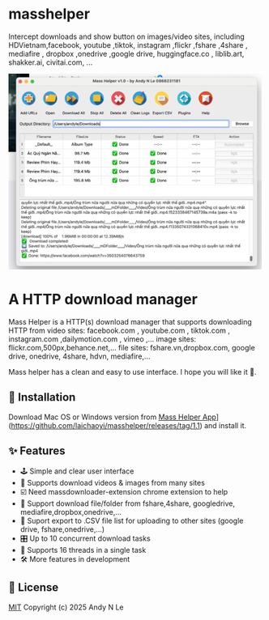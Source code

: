 # masshelper
Intercept downloads and show button on images/video sites, including HDVietnam,facebook, youtube ,tiktok, instagram ,flickr ,fshare ,4share , mediafire , dropbox ,onedrive ,google drive, huggingface.co , liblib.art, shakker.ai, civitai.com, ...



<p>
  <a href="https://motrix.app">
    <img src="./Images/screenshot.png" width="500" alt="Mass Helper app" />
  </a>
</p>

# A HTTP download manager



Mass Helper is a HTTP(s) download manager that supports downloading HTTP from video sites: facebook.com , youtube.com , tiktok.com , instagram.com ,dailymotion.com , vimeo ,... image sites: flickr.com,500px,behance.net,... file sites: fshare.vn,dropbox.com, google drive, onedrive, 4share, hdvn, mediafire,...

Mass helper has a clean and easy to use interface. I hope you will like it 👻.



## 💽 Installation 

Download Mac OS or Windows version from [Mass Helper App]([https://heavyrain.vip)](https://github.com/laichaoyi/masshelper/releases/tag/1.1) and install it.



## ✨ Features

- 🕹 Simple and clear user interface
- 🦄 Supports download videos & images from many sites 
- ☑️ Need massdownloader-extension chrome extension to help
- 📡 Support download file/folder from fshare,4share, googledrive, mediafire,dropbox,onedrive,...
- 🔌 Suport export to .CSV file list for uploading to other sites (google drive, fshare,onedrive,...)
- 🎛 Up to 10 concurrent download tasks
- 🚀 Supports 16 threads in a single task
- 🛠 More features in development


## 📜 License

[MIT](https://opensource.org/licenses/MIT) Copyright (c) 2025 Andy N Le
